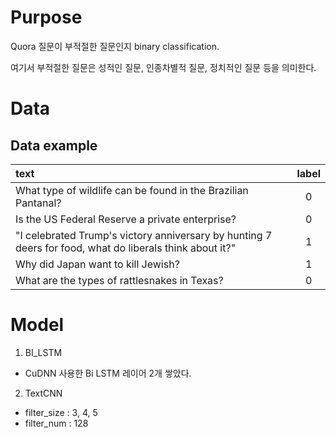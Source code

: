 # Purpose
Quora 질문이 부적절한 질문인지 binary classification.

여기서 부적절한 질문은 성적인 질문, 인종차별적 질문, 정치적인 질문 등을 의미한다.



# Data
## Data example
text | label
|:--------|:--------:|
What type of wildlife can be found in the Brazilian Pantanal?|0
Is the US Federal Reserve a private enterprise?|0
"I celebrated Trump's victory anniversary by hunting 7 deers for food, what do liberals think about it?"|1
Why did Japan want to kill Jewish?|1
What are the types of rattlesnakes in Texas?|0



# Model 
1. BI_LSTM 
  * CuDNN 사용한 Bi LSTM 레이어 2개 쌓았다.
2. TextCNN 
  * filter_size : 3, 4, 5
  * filter_num : 128